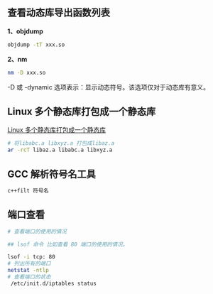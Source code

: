 ## 查看动态库导出函数列表

**1、objdump**

``` bash
objdump -tT xxx.so
```

**2、nm**

``` bash
nm -D xxx.so
```

​-D 或 -dynamic 选项表示：显示动态符号。该选项仅对于动态库有意义。

## Linux 多个静态库打包成一个静态库

[Linux 多个静态库打包成一个静态库](https://blog.csdn.net/listener51/article/details/104400299)

``` bash
# 将libabc.a libxyz.a 打包成libaz.a
ar -rcT libaz.a libabc.a libxyz.a
```

## GCC 解析符号名工具

``` bash
c++filt 符号名
```

## 端口查看

``` bash
# 查看端口的使用的情况

## lsof 命令 比如查看 80 端口的使用的情况。

lsof -i tcp: 80
# 列出所有的端口
netstat -ntlp
# 查看端口的状态
 /etc/init.d/iptables status
```
